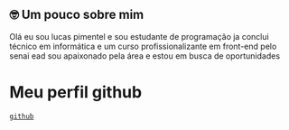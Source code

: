 ## 🤓 Um pouco sobre mim
Olá eu sou lucas pimentel e sou estudante de programação ja conclui técnico em informática e um curso profissionalizante em front-end pelo senai ead 
sou apaixonado pela área e estou em busca de oportunidades 
# Meu perfil github
[`github`](https://github.com/lucasspimentell)
